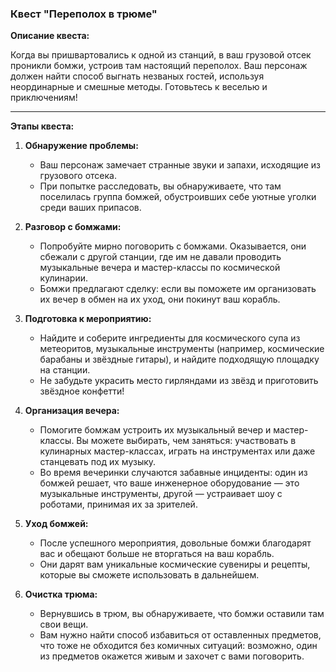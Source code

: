 
### Квест "Переполох в трюме"

**Описание квеста:**

Когда вы пришвартовались к одной из станций, в ваш грузовой отсек проникли бомжи, устроив там настоящий переполох. Ваш персонаж должен найти способ выгнать незваных гостей, используя неординарные и смешные методы. Готовьтесь к веселью и приключениям!

---

**Этапы квеста:**

1. **Обнаружение проблемы:**
    
    - Ваш персонаж замечает странные звуки и запахи, исходящие из грузового отсека.
    - При попытке расследовать, вы обнаруживаете, что там поселилась группа бомжей, обустроивших себе уютные уголки среди ваших припасов.
2. **Разговор с бомжами:**
    
    - Попробуйте мирно поговорить с бомжами. Оказывается, они сбежали с другой станции, где им не давали проводить музыкальные вечера и мастер-классы по космической кулинарии.
    - Бомжи предлагают сделку: если вы поможете им организовать их вечер в обмен на их уход, они покинут ваш корабль.
3. **Подготовка к мероприятию:**
    
    - Найдите и соберите ингредиенты для космического супа из метеоритов, музыкальные инструменты (например, космические барабаны и звёздные гитары), и найдите подходящую площадку на станции.
    - Не забудьте украсить место гирляндами из звёзд и приготовить звёздное конфетти!
4. **Организация вечера:**
    
    - Помогите бомжам устроить их музыкальный вечер и мастер-классы. Вы можете выбирать, чем заняться: участвовать в кулинарных мастер-классах, играть на инструментах или даже станцевать под их музыку.
    - Во время вечеринки случаются забавные инциденты: один из бомжей решает, что ваше инженерное оборудование — это музыкальные инструменты, другой — устраивает шоу с роботами, принимая их за зрителей.
5. **Уход бомжей:**
    
    - После успешного мероприятия, довольные бомжи благодарят вас и обещают больше не вторгаться на ваш корабль.
    - Они дарят вам уникальные космические сувениры и рецепты, которые вы сможете использовать в дальнейшем.
6. **Очистка трюма:**
    
    - Вернувшись в трюм, вы обнаруживаете, что бомжи оставили там свои вещи.
    - Вам нужно найти способ избавиться от оставленных предметов, что тоже не обходится без комичных ситуаций: возможно, один из предметов окажется живым и захочет с вами поговорить.